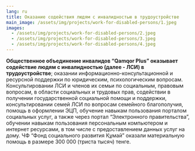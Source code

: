 ```yaml
---
lang: ru
title: Оказание содействия людям с инвалидностью в трудоустройстве
main_image: /assets/img/projects/work-for-disabled-persons/1.jpeg
images:
  - /assets/img/projects/work-for-disabled-persons/2.jpeg
  - /assets/img/projects/work-for-disabled-persons/3.jpeg
  - /assets/img/projects/work-for-disabled-persons/4.jpeg
---
```

**Общественное объединение инвалидов “Qamqor Plus” оказывает содействие людям с инвалидностью (далее - ЛСИ) в трудоустройстве**; оказании информационно-консультационной и ресурсной поддeржки по юридическим, психологическим вопросам. Консультировании ЛСИ и членов их семьи по социальным, правовым вопросам, в области социальных и трудовых прав, содействии в получении государственной социальной помощи и поддержки, консультировании семей ЛСИ по вопросам семейного благополучия, помощь в оформлении ЭЦП, обучение навыкам пользования порталом социальных услуг, а также через портал “Электронного правительства”, обучении навыкам пользования персональным компьютером и интернет ресурсами, в том числе с предоставлением данных услуг на дому. ЧФ “Фонд социального развития Құмай” оказали материальную помощь в размере 300 000 (триста тысяч) тенге.
